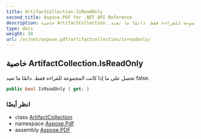 ```yaml
---
title: ArtifactCollection.IsReadOnly
second_title: Aspose.PDF for .NET API Reference
description: خاصية ArtifactCollection. تحصل على ما إذا كانت المجموعة للقراءة فقط. دائمًا ما تعيد false
type: docs
weight: 20
url: /ar/net/aspose.pdf/artifactcollection/isreadonly/
---
```

## خاصية ArtifactCollection.IsReadOnly

تحصل على ما إذا كانت المجموعة للقراءة فقط. دائمًا ما تعيد false.

```csharp
public bool IsReadOnly { get; }
```

### انظر أيضًا

* class [ArtifactCollection](../)
* namespace [Aspose.Pdf](../../../aspose.pdf/)
* assembly [Aspose.PDF](../../../)